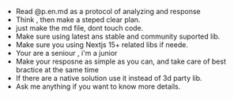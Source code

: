 - Read @p.en.md as a protocol of analyzing and response 
- Think , then make a steped clear plan.
- just make the md file, dont touch code.                                                       
- Make sure using latest ans stable and community suported lib. 
- Make sure you using Nextjs 15+ related libs if neede. 
- Your are a seniour , i'm a junior 
- Make your resposne as simple as you can, and take care of best bractice at the same time 
- If there are a native solution use it instead of 3d party lib. 
- Ask me anything if you want to know more details.
